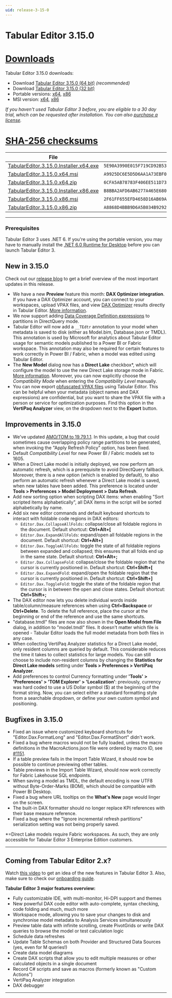 ```yaml
---
uid: release-3-15-0
---
```

# Tabular Editor 3.15.0

# [**Downloads**](#tab/downloads)

Tabular Editor 3.15.0 downloads:

- Download [Tabular Editor 3.15.0 (64 bit)](https://cdn.tabulareditor.com/files/TabularEditor.3.15.0.Installer.x64.exe) *(recommended)*
- Download [Tabular Editor 3.15.0 (32 bit)](https://cdn.tabulareditor.com/files/TabularEditor.3.15.0.Installer.x86.exe)
- Portable versions: [x64](https://cdn.tabulareditor.com/files/TabularEditor.3.15.0.x64.zip), [x86](https://cdn.tabulareditor.com/files/TabularEditor.3.15.0.x86.zip)
- MSI version: [x64](https://cdn.tabulareditor.com/files/TabularEditor.3.15.0.x64.msi), [x86](https://cdn.tabulareditor.com/files/TabularEditor.3.15.0.x86.msi)

*If you haven't used Tabular Editor 3 before, you are eligible to a 30 day trial, which can be requested after installation. You can also [purchase a license](https://tabulareditor.com/licensing).*

# [**SHA-256 checksums**](#tab/checksums)

| File | SHA-256 |
| -- | -- |
| [TabularEditor.3.15.0.Installer.x64.exe](https://cdn.tabulareditor.com/files/TabularEditor.3.15.0.Installer.x64.exe)    | `5E90A3990E015F719CD92B53B54738F26FEEA7826D465E81E815427C9070144F` |
| [TabularEditor.3.15.0.x64.msi](https://cdn.tabulareditor.com/files/TabularEditor.3.15.0.x64.msi)                        | `A9925DC6E5D5D6AA1A73EBF0F1B385588DD8D4F68A8E950573344FB587ECCFCA` |
| [TabularEditor.3.15.0.x64.zip](https://cdn.tabulareditor.com/files/TabularEditor.3.15.0.x64.zip)                        | `6CFA5AB78783F406EE511D73F646931A582FD51AEAC31E4AD065240453C7F13E` |
| [TabularEditor.3.15.0.Installer.x86.exe](https://cdn.tabulareditor.com/files/TabularEditor.3.15.0.Installer.x86.exe)    | `B8BBA2AFD6AB6277A465E680A3EAA85310BF27D24B23F7CC1B604F92E2D61A29` |
| [TabularEditor.3.15.0.x86.msi](https://cdn.tabulareditor.com/files/TabularEditor.3.15.0.x86.msi)                        | `2F61FF655EFD4658D16AB69A0CA5BCB6282C4A01B2E355CF9E2EF52A4AF233C4` |
| [TabularEditor.3.15.0.x86.zip](https://cdn.tabulareditor.com/files/TabularEditor.3.15.0.x86.zip)                        | `A8868D4BBB9D6A5B034B9292CBC395A639A03A7C163AF1EF8A9CA1DBE8F4EA0F` |

***

### Prerequisites

Tabular Editor 3 uses .NET 6. If you're using the portable version, you may have to manually install the [.NET 6.0 Runtime for Desktop](https://dotnet.microsoft.com/en-us/download/dotnet/6.0/runtime) before you can launch Tabular Editor 3.

## New in 3.15.0

Check out our [release blog](https://blog.tabulareditor.com/2024/04/24/tabular-editor-3-april-2024-release/) to get a brief overview of the most important updates in this release.

- We have a new **Preview** feature this month: **DAX Optimizer integration**. If you have a DAX Optimizer account, you can connect to your workspaces, upload VPAX files, and view [DAX Optimizer](https://daxoptimizer.com) results directly in Tabular Editor. [More information](https://docs.tabulareditor.com/te3/dax-optimizer-integration).
- We now support adding [Data Coverage Definition expressions](https://learn.microsoft.com/en-us/analysis-services/tom/table-partitions?view=asallproducts-allversions#define-the-data-coverage-of-the-directquery-partition) to partitions in DirectQuery mode.
- Tabular Editor will now add a `__TEdtr` annotation to your model when metadata is saved to disk (either as Model.bim, Database.json or TMDL). This annotation is used by Microsoft for analytics about Tabular Editor usage for semantic models published to a Power BI or Fabric workspace. This annotation may also be required for certain features to work correctly in Power BI / Fabric, when a model was edited using Tabular Editor.
- The **New Model** dialog now has a **Direct Lake** checkbox*, which will configure the model to use the new Direct Lake storage mode in Fabric. [More information](https://docs.tabulareditor.com/common/Datasets/direct-lake-dataset.html). Moreover, you can now explicitly choose the *Compatibility Mode* when entering the *Compatibility Level* manually.
- You can now export [obfuscated VPAX files](https://www.sqlbi.com/blog/marco/2024/03/15/vpax-obfuscator-a-library-to-obfuscate-vpax-files/) using Tabular Editor. This can be helpful when your metadata (object names and DAX expressions) are confidential, but you want to share the VPAX file with a person or service for optimization purposes. Find this option in the **VertiPaq Analyzer** view, on the dropdown next to the **Export** button.

## Improvements in 3.15.0

- We've updated [AMO/TOM to 19.79.1.1](https://www.nuget.org/packages/Microsoft.AnalysisServices.NetCore.retail.amd64). In this update, a bug that could sometimes cause overlapping policy range partitions to be generated, when invoking the "Apply Refresh Policy" option, has been fixed.
- Default *Compatibility Level* for new Power BI / Fabric models set to 1605.
- When a Direct Lake model is initially deployed, we now perform an automatic refresh, which is a prerequisite to avoid DirectQuery fallback. Moreover, there is a new option (which is enabled by default), to also perform an automatic refresh whenever a Direct Lake model is saved, when new tables have been added. This preference is located under **Tools > Preferences > Model Deployment > Data Refresh**.
- Add new sorting option when scripting DAX items: when enabling "Sort scripted items alphabetically", all DAX items in the script will be sorted alphabetically by name.
- Add six new editor commands and default keyboard shortcuts to interact with foldable code regions in DAX editors:
	- `Editor.Dax.CollapseAllFolds`: collapse/close all foldable regions in the document. Default shortcut: **Ctrl+Alt+[**
	- `Editor.Dax.ExpandAllFolds`: expand/open all foldable regions in the document. Default shortcut: **Ctrl+Alt+]**
	- `Editor.Dax.ToggleAllFolds`: toggle the state of all foldable regions between expanded and collapsed; this ensures that all folds end up in the same state. Default shortcut: **Ctrl+Alt+;**
	- `Editor.Dax.CollapseFold`: collapse/close the foldable region that the cursor is currently positioned in. Default shortcut: **Ctrl+Shift+[**
	- `Editor.Dax.ExpandFold`: expand/open the foldable region that the cursor is currently positioned in. Default shortcut: **Ctrl+Shift+]**
	- `Editor.Dax.ToggleFold`: toggle the state of the foldable region that the cursor is in between the open and close states. Default shortcut: **Ctrl+Shift+;**
- The DAX editor now lets you delete individual words inside table/column/measure references when using **Ctrl+Backspace** or **Ctrl+Delete**. To delete the full reference, place the cursor at the beginning or end of the reference and use the same shortcuts.
- "database.tmdl" files are now also shown in the **Open Model from File** dialog, in addition to "model.tmdl" files. It doesn't matter which file is opened - Tabular Editor loads the full model metadata from both files in any case.
- When collecting VertiPaq Analyzer statistics for a Direct Lake model, only resident columns are queried by default. This considerable reduces the time it takes to collect statistics for large models. You can still choose to include non-resident columns by changing the **Statistics for Direct Lake models** setting under **Tools > Preferences > VertiPaq Analyzer**.
- Add preferences to control Currency formatting under **'Tools' > 'Preferences' > 'TOM Explorer' > 'Localization'**: previously, currency was hard coded to use a US Dollar symbol ($) at the beginning of the format string. Now, you can select either a standard formatting style from a searchable dropdown, or define your own custom symbol and positioning.

## Bugfixes in 3.15.0

- Fixed an issue where customized keyboard shortcuts for "Editor.Dax.FormatLong" and "Editor.Dax.FormatShort" didn't work.
- Fixed a bug where macros would not be fully loaded, unless the macro definitions in the MacroActions.json file were ordered by macro ID, see [#1151](https://github.com/TabularEditor/TabularEditor3/issues/1151).
- If a table preview fails in the Import Table Wizard, it should now be possible to continue previewing other tables.
- Table previews in the Import Table Wizard, should now work correctly for Fabric Lakehouse SQL endpoints.
- When saving a model as TMDL, the default encoding is now UTF8 without Byte-Order-Marks (BOM), which should be compatible with Power BI Desktop.
- Fixed a bug where URL tooltips on the **What's New** page would linger on the screen.
- The built-in DAX formatter should no longer replace KPI references with their base measure reference.
- Fixed a bug where the "Ignore incremental refresh partitions" serialization setting was not being properly saved.

*=Direct Lake models require Fabric workspaces. As such, they are only accessible for Tabular Editor 3 Enterprise Edition customers.

---
## Coming from Tabular Editor 2.x?

Watch [this video](https://www.youtube.com/watch?v=pt3DdcjfImY) to get an idea of the new features in Tabular Editor 3. Also, make sure to check our [onboarding guide](https://docs.tabulareditor.com/onboarding/index.html).

**Tabular Editor 3 major features overview:**
- Fully customizable IDE, with multi-monitor, Hi-DPI support and themes
- New powerful DAX code editor with auto-complete, syntax checking, code folding and much, much more
- Workspace mode, allowing you to save your changes to disk and synchronise model metadata to Analysis Services simultaneously
- Preview table data with infinite scrolling, create PivotGrids or write DAX queries to browse the model or test calculation logic
- Schedule data refreshes
- Update Table Schemas on both Provider and Structured Data Sources (yes, even for M queries!)
- Create data model diagrams
- Create DAX scripts that allow you to edit multiple measures or other calculated objects in a single document
- Record C# scripts and save as macros (formerly known as "Custom Actions")
- VertiPaq Analyzer integration
- DAX debugger

---

